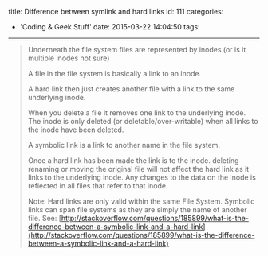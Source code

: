 title: Difference between symlink and hard links
id: 111
categories:
  - 'Coding & Geek Stuff'
date: 2015-03-22 14:04:50
tags:
---

> <span style="text-decoration: underline;"></span>Underneath the file system files are represented by inodes (or is it multiple inodes not sure)> 
> 
> A file in the file system is basically a link to an inode.> 
> A hard link then just creates another file with a link to the same underlying inode.> 
> 
> When you delete a file it removes one link to the underlying inode. The inode is only deleted (or deletable/over-writable) when all links to the inode have been deleted.> 
> 
> A symbolic link is a link to another name in the file system.> 
> 
> Once a hard link has been made the link is to the inode. deleting renaming or moving the original file will not affect the hard link as it links to the underlying inode. Any changes to the data on the inode is reflected in all files that refer to that inode.> 
> 
> Note: Hard links are only valid within the same File System. Symbolic links can span file systems as they are simply the name of another file.
See: [http://stackoverflow.com/questions/185899/what-is-the-difference-between-a-symbolic-link-and-a-hard-link](http://stackoverflow.com/questions/185899/what-is-the-difference-between-a-symbolic-link-and-a-hard-link)